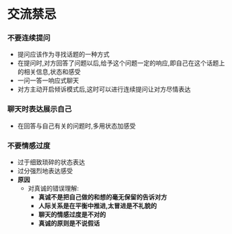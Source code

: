 # 交流禁忌
### 不要连续提问
- 提问应该作为寻找话题的一种方式
- 在提问时,对方回答了问题以后,给予这个问题一定的响应,即自己在这个话题上的相关信息,状态和感受
- 一问一答一响应式聊天
- 对方主动开启倾诉模式后,这时可以进行连续提问让对方尽情表达
### 聊天时表达展示自己
- 在回答与自己有关的问题时,多用状态加感受
### 不要情感过度
- 过于细致琐碎的状态表达
- 过分强烈地表达感受
- **原因**
  - 对真诚的错误理解:
    - **真诚不是把自己做的和想的毫无保留的告诉对方**
	- **人际关系是在平衡中推进,太冒进是不礼貌的**
	- **聊天的情感过度是不对的**
	- **真诚的原则是不说假话**
